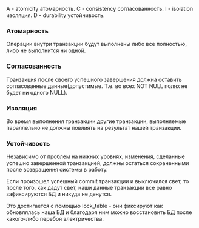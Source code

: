 A - atomicity атомарность.
C - consistency согласованность.
I - isolation изоляция.
D - durability устойчивость.

### Атомарность
Операции внутри транзакции будут выполнены либо все полностью, либо не выполнится ни одной.
### Согласованность
Транзакция после своего успешного завершения должна оставить согласованные данные(допустимые. Т.е. во всех NOT NULL полях не будет ни одного NULL).
### Изоляция
Во время выполнения транзакции другие транзакции, выполняемые параллельно не должны повлиять на результат нашей транзакции.
### Устойчивость
Независимо от проблем на нижних уровнях, изменения, сделанные успешно завершенной транзакцией, должны остаться сохраненными после возвращения системы в работу. 

Если произошел успешный commit транзакции и выключился свет, то после того, как дадут свет, наши данные транзакции все равно зафиксируются БД и никуда не денутся.

Это достигается с помощью lock_table - они фиксируют как обновлялась наша БД и благодаря ним можно восстановить БД после какого-либо перебоя электричества.